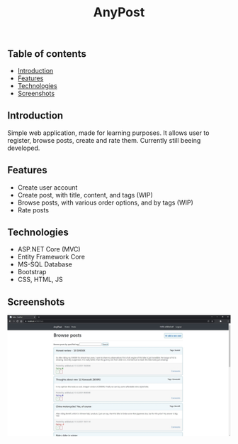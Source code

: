 <h1 align="center">
 <strong>AnyPost</strong>
 <br/><br/>
</h1>


## Table of contents
* [Introduction](#introduction)
* [Features](#features)
* [Technologies](#technologies)
* [Screenshots](#screenshots)

## Introduction
Simple web application, made for learning purposes. It allows user to register, browse posts, create and rate them. Currently still beeing developed.

## Features
* Create user account
* Create post, with title, content, and tags (WIP)
* Browse posts, with various order options, and by tags (WIP)
* Rate posts

## Technologies
* ASP.NET Core (MVC)
* Entity Framework Core
* MS-SQL Database
* Bootstrap
* CSS, HTML, JS

## Screenshots
<p align="center">
 <img src="./anypostv011.jpg" alt="Screenshot form AnyPost application"/>
</p>
